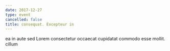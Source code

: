 ```yaml
---
date: 2017-12-27
type: event
cancelled: false
title: consequat. Excepteur in
---
```

ea in aute sed Lorem consectetur occaecat cupidatat commodo esse mollit. cillum